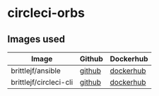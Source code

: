 # circleci-orbs

## Images used
| Image | Github | Dockerhub |
| ----- | ------ | --------- |
| brittlejf/ansible | [github](https://github.com/Brittlejf/docker/blob/master/ansible/Dockerfile) | [dockerhub](https://hub.docker.com/r/brittlejf/ansible) |
| brittlejf/circleci-cli | [github](https://github.com/Brittlejf/docker/blob/master/circleci-cli/Dockerfile) | [dockerhub](https://hub.docker.com/r/brittlejf/ansible) |
